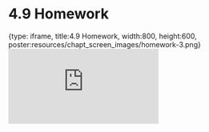 # 4.9 Homework
 
{type: iframe, title:4.9 Homework, width:800, height:600, poster:resources/chapt_screen_images/homework-3.png}
![](https://stephaniemyan.github.io/hgv_modules/no_toc/homework-3.html)
 

 
